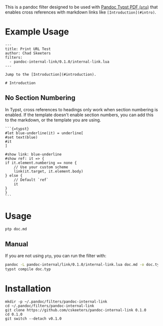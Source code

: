 This is a pandoc filter designed to be used with [Pandoc Typst PDF (`ptp`)](https://github.com/cskeeters/ptp) that enables cross references with markdown links like `[Introduction](#intro)`.

# Example Usage

    ---
    title: Print URL Test
    author: Chad Skeeters
    filters:
      - pandoc-internal-link/0.1.0/internal-link.lua
    ---

    Jump to the [Introduction](#introduction).

    # Introduction

## No Section Numbering

In Typst, cross references to headings only work when section numbering is
enabled.  If the template doesn't enable section numbers, you can add this to
the markdown, or the template you are using.

    ```{=typst}
    #let blue-underline(it) = underline[
    #set text(blue)
    #it
    ]

    #show link: blue-underline
    #show ref: it => {
    if it.element.numbering == none {
        // Use your custom scheme
        link(it.target, it.element.body)
    } else {
        // Default `ref`
        it
    }
    }
    ```


# Usage

```sh
ptp doc.md
```

## Manual

If you are not using `ptp`, you can run the filter with:

```sh
pandoc -L pandoc-internal/link/0.1.0/internal-link.lua doc.md -o doc.typ
typst compile doc.typ
```

# Installation

```
mkdir -p ~/.pandoc/filters/pandoc-internal-link
cd ~/.pandoc/filters/pandoc-internal-link
git clone https://github.com/cskeeters/pandoc-internal-link 0.1.0
cd 0.1.0
git switch --detach v0.1.0
```
